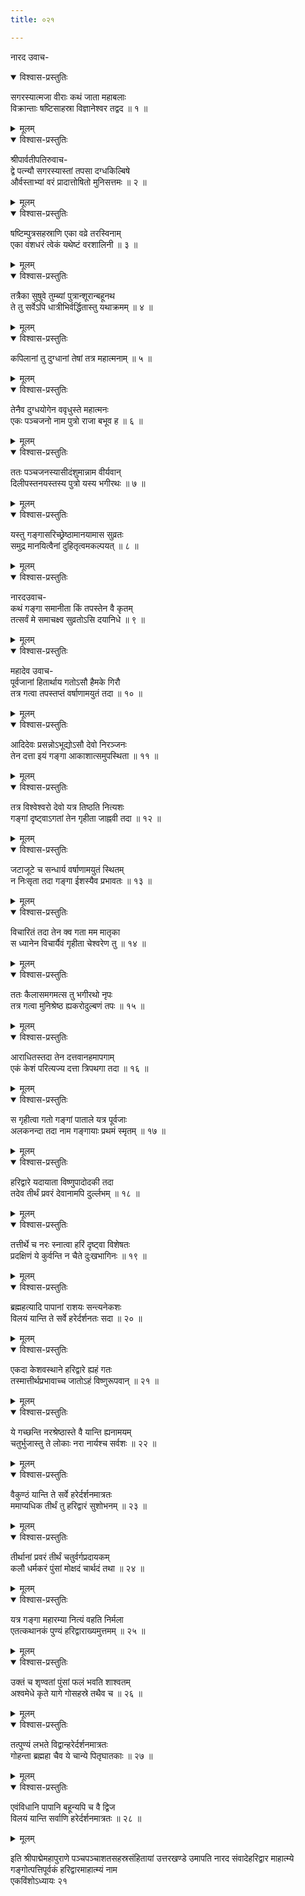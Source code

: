 ```yaml
---
title: ०२१

---
```

नारद उवाच-  

<details open><summary>विश्वास-प्रस्तुतिः</summary>

सगरस्यात्मजा वीराः कथं जाता महाबलाः  
विक्रान्ताः षष्टिसाहस्रा विज्ञानेश्वर तद्वद ॥ १ ॥
</details>

<details><summary>मूलम्</summary>

सगरस्यात्मजा वीराः कथं जाता महाबलाः  
विक्रान्ताः षष्टिसाहस्रा विज्ञानेश्वर तद्वद ॥ १ ॥
</details>



<details open><summary>विश्वास-प्रस्तुतिः</summary>

श्रीपार्वतीपतिरुवाच-  
द्वे पत्न्यौ सगरस्यास्तां तपसा दग्धकिल्बिषे  
और्वस्ताभ्यां वरं प्रादात्तोषितो मुनिसत्तमः ॥ २ ॥
</details>

<details><summary>मूलम्</summary>

श्रीपार्वतीपतिरुवाच-  
द्वे पत्न्यौ सगरस्यास्तां तपसा दग्धकिल्बिषे  
और्वस्ताभ्यां वरं प्रादात्तोषितो मुनिसत्तमः ॥ २ ॥
</details>



<details open><summary>विश्वास-प्रस्तुतिः</summary>

षष्टिम्पुत्रसहस्राणि एका वव्रे तरस्विनाम्  
एका वंशधरं त्वेकं यथेष्टं वरशालिनी ॥ ३ ॥
</details>

<details><summary>मूलम्</summary>

षष्टिम्पुत्रसहस्राणि एका वव्रे तरस्विनाम्  
एका वंशधरं त्वेकं यथेष्टं वरशालिनी ॥ ३ ॥
</details>



<details open><summary>विश्वास-प्रस्तुतिः</summary>

तत्रैका सुषुवे तुम्ब्यां पुत्रान्शूरान्बहूनथ  
ते तु सर्वेऽपि धात्रीभिर्वर्द्धितास्तु यथाक्रमम् ॥ ४ ॥
</details>

<details><summary>मूलम्</summary>

तत्रैका सुषुवे तुम्ब्यां पुत्रान्शूरान्बहूनथ  
ते तु सर्वेऽपि धात्रीभिर्वर्द्धितास्तु यथाक्रमम् ॥ ४ ॥
</details>



<details open><summary>विश्वास-प्रस्तुतिः</summary>

कपिलानां तु दुग्धानां तेषां तत्र महात्मनाम् ॥ ५ ॥
</details>

<details><summary>मूलम्</summary>

कपिलानां तु दुग्धानां तेषां तत्र महात्मनाम् ॥ ५ ॥
</details>



<details open><summary>विश्वास-प्रस्तुतिः</summary>

तेनैव दुग्धयोगेन ववृधुस्ते महात्मनः  
एकः पञ्चजनो नाम पुत्रो राजा बभूव ह ॥ ६ ॥
</details>

<details><summary>मूलम्</summary>

तेनैव दुग्धयोगेन ववृधुस्ते महात्मनः  
एकः पञ्चजनो नाम पुत्रो राजा बभूव ह ॥ ६ ॥
</details>



<details open><summary>विश्वास-प्रस्तुतिः</summary>

ततः पञ्चजनस्यासीदंशुमान्नाम वीर्यवान्  
दिलीपस्तनयस्तस्य पुत्रो यस्य भगीरथः ॥ ७ ॥
</details>

<details><summary>मूलम्</summary>

ततः पञ्चजनस्यासीदंशुमान्नाम वीर्यवान्  
दिलीपस्तनयस्तस्य पुत्रो यस्य भगीरथः ॥ ७ ॥
</details>



<details open><summary>विश्वास-प्रस्तुतिः</summary>

यस्तु गङ्गासरिच्छ्रेष्ठामानयामास सुव्रतः  
समुद्र मानयित्वैनां दुहितृत्वमकल्पयत् ॥ ८ ॥
</details>

<details><summary>मूलम्</summary>

यस्तु गङ्गासरिच्छ्रेष्ठामानयामास सुव्रतः  
समुद्र मानयित्वैनां दुहितृत्वमकल्पयत् ॥ ८ ॥
</details>



<details open><summary>विश्वास-प्रस्तुतिः</summary>

नारदउवाच-  
कथं गङ्गा समानीता किं तपस्तेन वै कृतम्  
तत्सर्वं मे समाचक्ष्व सुव्रतोऽसि दयानिधे ॥ ९ ॥
</details>

<details><summary>मूलम्</summary>

नारदउवाच-  
कथं गङ्गा समानीता किं तपस्तेन वै कृतम्  
तत्सर्वं मे समाचक्ष्व सुव्रतोऽसि दयानिधे ॥ ९ ॥
</details>



<details open><summary>विश्वास-प्रस्तुतिः</summary>

महादेव उवाच-  
पूर्वजानां हितार्थाय गतोऽसौ हैमके गिरौ  
तत्र गत्वा तपस्तप्तं वर्षाणामयुतं तदा ॥ १० ॥
</details>

<details><summary>मूलम्</summary>

महादेव उवाच-  
पूर्वजानां हितार्थाय गतोऽसौ हैमके गिरौ  
तत्र गत्वा तपस्तप्तं वर्षाणामयुतं तदा ॥ १० ॥
</details>



<details open><summary>विश्वास-प्रस्तुतिः</summary>

आदिदेवः प्रसन्नोऽभूद्योऽसौ देवो निरञ्जनः  
तेन दत्ता इयं गङ्गा आकाशात्समुपस्थिता ॥ ११ ॥
</details>

<details><summary>मूलम्</summary>

आदिदेवः प्रसन्नोऽभूद्योऽसौ देवो निरञ्जनः  
तेन दत्ता इयं गङ्गा आकाशात्समुपस्थिता ॥ ११ ॥
</details>



<details open><summary>विश्वास-प्रस्तुतिः</summary>

तत्र विश्वेश्वरो देवो यत्र तिष्ठति नित्यशः  
गङ्गां दृष्ट्वाऽगतां तेन गृहीता जाह्नवी तदा ॥ १२ ॥
</details>

<details><summary>मूलम्</summary>

तत्र विश्वेश्वरो देवो यत्र तिष्ठति नित्यशः  
गङ्गां दृष्ट्वाऽगतां तेन गृहीता जाह्नवी तदा ॥ १२ ॥
</details>



<details open><summary>विश्वास-प्रस्तुतिः</summary>

जटाजूटे च सन्धार्य वर्षाणामयुतं स्थितम्  
न निःसृता तदा गङ्गा ईशस्यैव प्रभावतः ॥ १३ ॥
</details>

<details><summary>मूलम्</summary>

जटाजूटे च सन्धार्य वर्षाणामयुतं स्थितम्  
न निःसृता तदा गङ्गा ईशस्यैव प्रभावतः ॥ १३ ॥
</details>



<details open><summary>विश्वास-प्रस्तुतिः</summary>

विचारितं तदा तेन क्व गता मम मातृका  
स ध्यानेन विचार्यैवं गृहीता चेश्वरेण तु ॥ १४ ॥
</details>

<details><summary>मूलम्</summary>

विचारितं तदा तेन क्व गता मम मातृका  
स ध्यानेन विचार्यैवं गृहीता चेश्वरेण तु ॥ १४ ॥
</details>



<details open><summary>विश्वास-प्रस्तुतिः</summary>

ततः कैलासमगमत्स तु भगीरथो नृपः  
तत्र गत्वा मुनिश्रेष्ठ ह्यकरोदुल्बणं तपः ॥ १५ ॥
</details>

<details><summary>मूलम्</summary>

ततः कैलासमगमत्स तु भगीरथो नृपः  
तत्र गत्वा मुनिश्रेष्ठ ह्यकरोदुल्बणं तपः ॥ १५ ॥
</details>



<details open><summary>विश्वास-प्रस्तुतिः</summary>

आराधितस्तदा तेन दत्तवानहमापगाम्  
एकं केशं परित्यज्य दत्ता त्रिपथगा तदा ॥ १६ ॥
</details>

<details><summary>मूलम्</summary>

आराधितस्तदा तेन दत्तवानहमापगाम्  
एकं केशं परित्यज्य दत्ता त्रिपथगा तदा ॥ १६ ॥
</details>



<details open><summary>विश्वास-प्रस्तुतिः</summary>

स गृहीत्वा गतो गङ्गां पाताले यत्र पूर्वजाः  
अलकनन्दा तदा नाम गङ्गायाः प्रथमं स्मृतम् ॥ १७ ॥
</details>

<details><summary>मूलम्</summary>

स गृहीत्वा गतो गङ्गां पाताले यत्र पूर्वजाः  
अलकनन्दा तदा नाम गङ्गायाः प्रथमं स्मृतम् ॥ १७ ॥
</details>



<details open><summary>विश्वास-प्रस्तुतिः</summary>

हरिद्वारे यदायाता विष्णुपादोदकी तदा  
तदेव तीर्थं प्रवरं देवानामपि दुर्ल्लभम् ॥ १८ ॥
</details>

<details><summary>मूलम्</summary>

हरिद्वारे यदायाता विष्णुपादोदकी तदा  
तदेव तीर्थं प्रवरं देवानामपि दुर्ल्लभम् ॥ १८ ॥
</details>



<details open><summary>विश्वास-प्रस्तुतिः</summary>

तत्तीर्थे च नरः स्नात्वा हरिं दृष्ट्वा विशेषतः  
प्रदक्षिणं ये कुर्वन्ति न चैते दुःखभागिनः ॥ १९ ॥
</details>

<details><summary>मूलम्</summary>

तत्तीर्थे च नरः स्नात्वा हरिं दृष्ट्वा विशेषतः  
प्रदक्षिणं ये कुर्वन्ति न चैते दुःखभागिनः ॥ १९ ॥
</details>



<details open><summary>विश्वास-प्रस्तुतिः</summary>

ब्रह्महत्यादि पापानां राशयः सन्त्यनेकशः  
विलयं यान्ति ते सर्वे हरेर्दर्शनतः सदा ॥ २० ॥
</details>

<details><summary>मूलम्</summary>

ब्रह्महत्यादि पापानां राशयः सन्त्यनेकशः  
विलयं यान्ति ते सर्वे हरेर्दर्शनतः सदा ॥ २० ॥
</details>



<details open><summary>विश्वास-प्रस्तुतिः</summary>

एकदा केशवस्थाने हरिद्वारे ह्यहं गतः  
तस्मात्तीर्थप्रभावाच्च जातोऽहं विष्णुरूपवान् ॥ २१ ॥
</details>

<details><summary>मूलम्</summary>

एकदा केशवस्थाने हरिद्वारे ह्यहं गतः  
तस्मात्तीर्थप्रभावाच्च जातोऽहं विष्णुरूपवान् ॥ २१ ॥
</details>



<details open><summary>विश्वास-प्रस्तुतिः</summary>

ये गच्छन्ति नरश्रेष्ठास्ते वै यान्ति ह्यनामयम्  
चतुर्भुजास्तु ते लोकाः नरा नार्यश्च सर्वशः ॥ २२ ॥
</details>

<details><summary>मूलम्</summary>

ये गच्छन्ति नरश्रेष्ठास्ते वै यान्ति ह्यनामयम्  
चतुर्भुजास्तु ते लोकाः नरा नार्यश्च सर्वशः ॥ २२ ॥
</details>



<details open><summary>विश्वास-प्रस्तुतिः</summary>

वैकुण्ठं यान्ति ते सर्वे हरेर्दर्शनमात्रतः  
ममाप्यधिक तीर्थं तु हरिद्वारं सुशोभनम् ॥ २३ ॥
</details>

<details><summary>मूलम्</summary>

वैकुण्ठं यान्ति ते सर्वे हरेर्दर्शनमात्रतः  
ममाप्यधिक तीर्थं तु हरिद्वारं सुशोभनम् ॥ २३ ॥
</details>



<details open><summary>विश्वास-प्रस्तुतिः</summary>

तीर्थानां प्रवरं तीर्थं चतुर्वर्गप्रदायकम्  
कलौ धर्मकरं पुंसां मोक्षदं चार्थदं तथा ॥ २४ ॥
</details>

<details><summary>मूलम्</summary>

तीर्थानां प्रवरं तीर्थं चतुर्वर्गप्रदायकम्  
कलौ धर्मकरं पुंसां मोक्षदं चार्थदं तथा ॥ २४ ॥
</details>



<details open><summary>विश्वास-प्रस्तुतिः</summary>

यत्र गङ्गा महारम्या नित्यं वहति निर्मला  
एतत्कथानकं पुण्यं हरिद्वाराख्यमुत्तमम् ॥ २५ ॥
</details>

<details><summary>मूलम्</summary>

यत्र गङ्गा महारम्या नित्यं वहति निर्मला  
एतत्कथानकं पुण्यं हरिद्वाराख्यमुत्तमम् ॥ २५ ॥
</details>



<details open><summary>विश्वास-प्रस्तुतिः</summary>

उक्तं च शृण्वतां पुंसां फलं भवति शाश्वतम्  
अश्वमेधे कृते यागे गोसहस्रे तथैव च ॥ २६ ॥
</details>

<details><summary>मूलम्</summary>

उक्तं च शृण्वतां पुंसां फलं भवति शाश्वतम्  
अश्वमेधे कृते यागे गोसहस्रे तथैव च ॥ २६ ॥
</details>



<details open><summary>विश्वास-प्रस्तुतिः</summary>

तत्पुण्यं लभते विद्वान्हरेर्दर्शनमात्रतः  
गोहन्ता ब्रह्महा चैव ये चान्ये पितृघातकाः ॥ २७ ॥
</details>

<details><summary>मूलम्</summary>

तत्पुण्यं लभते विद्वान्हरेर्दर्शनमात्रतः  
गोहन्ता ब्रह्महा चैव ये चान्ये पितृघातकाः ॥ २७ ॥
</details>



<details open><summary>विश्वास-प्रस्तुतिः</summary>

एवंविधानि पापानि बहून्यपि च वै द्विज  
विलयं यान्ति सर्वाणि हरेर्दर्शनमात्रतः ॥ २८ ॥
</details>

<details><summary>मूलम्</summary>

एवंविधानि पापानि बहून्यपि च वै द्विज  
विलयं यान्ति सर्वाणि हरेर्दर्शनमात्रतः ॥ २८ ॥
</details>


इति श्रीपाद्मेमहापुराणे पञ्चपञ्चाशतसहस्रसंहितायां उत्तरखण्डे उमापति नारद संवादेहरिद्वार माहात्म्ये गङ्गोत्पत्तिपूर्वकं हरिद्वारमाहात्म्यं नाम  
एकविंशोऽध्यायः २१